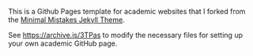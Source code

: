 This is a Github Pages template for academic websites that I forked from the [Minimal Mistakes Jekyll Theme](https://mmistakes.github.io/minimal-mistakes/).

See https://archive.is/3TPas to modify the necessary files for setting up your own academic GitHub page.
